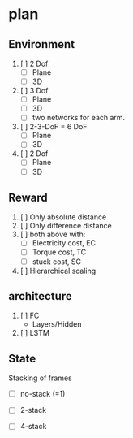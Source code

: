 # plan
## Environment
1. [ ] 2 Dof
	* [ ] Plane
	* [ ] 3D 
2. [ ] 3 Dof
	* [ ] Plane
	* [ ] 3D 
	* [ ] two networks for each arm.
3. [ ] 2-3-DoF = 6 DoF
	* [ ] Plane
	* [ ] 3D 
4. [ ] 2 Dof
	* [ ] Plane
	* [ ] 3D 

## Reward
1. [ ] Only absolute distance
2. [ ] Only difference distance 
3. [ ] both above with:
	* [ ] Electricity cost, EC
	* [ ] Torque cost, TC
	* [ ] stuck cost, SC
4. [ ] Hierarchical scaling

## architecture
1. [ ] FC
	* Layers/Hidden
2. [ ] LSTM

## State
Stacking of frames
* [ ] no-stack (=1)
* [ ] 2-stack
* [ ] 4-stack

